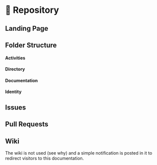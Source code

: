 # 🚧 Repository



## Landing Page



## Folder Structure

#### Activities

#### Directory



#### Documentation



#### Identity



## Issues



## Pull Requests







## Wiki

The wiki is not used (see why) and a simple notification is posted in it to redirect visitors to this documentation.



